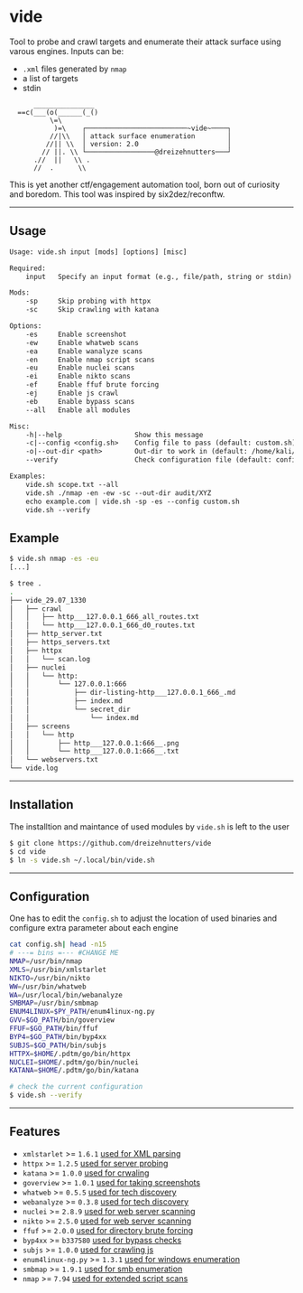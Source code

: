 # vide

Tool to probe and crawl targets and enumerate their attack surface using varous engines. 
Inputs can be:
+ `.xml` files generated by `nmap`
+ a list of targets
+ stdin

```
      _______________
  ==c(___(o(______(_()
          \=\
           )=\    ┌─────────────────────────~vide~────┐
          //|\\   │ attack surface enumeration        │
         //|| \\  │ version: 2.0                      │
        // ||. \\ └─────────────────@dreizehnutters───┘
      .//  ||   \\ .
      //  .      \\ 
```
This is yet another ctf/engagement automation tool, born out of curiosity and boredom. This tool was inspired by six2dez/reconftw.

---

## Usage

```txt
Usage: vide.sh input [mods] [options] [misc]

Required:
    input   Specify an input format (e.g., file/path, string or stdin)

Mods:
    -sp     Skip probing with httpx
    -sc     Skip crawling with katana

Options:
    -es     Enable screenshot
    -ew     Enable whatweb scans
    -ea     Enable wanalyze scans
    -en     Enable nmap script scans
    -eu     Enable nuclei scans
    -ei     Enable nikto scans
    -ef     Enable ffuf brute forcing
    -ej     Enable js crawl
    -eb     Enable bypass scans
    --all   Enable all modules

Misc:
    -h|--help                  Show this message
    -c|--config <config.sh>    Config file to pass (default: custom.sh)
    -o|--out-dir <path>        Out-dir to work in (default: /home/kali/fool)
    --verify                   Check configuration file (default: config.sh)

Examples:
    vide.sh scope.txt --all
    vide.sh ./nmap -en -ew -sc --out-dir audit/XYZ
    echo example.com | vide.sh -sp -es --config custom.sh
    vide.sh --verify
```

## Example

```bash
$ vide.sh nmap -es -eu
[...]

$ tree .
.
├── vide_29.07_1330
│   ├── crawl
│   │   ├── http___127.0.0.1_666_all_routes.txt
│   │   └── http___127.0.0.1_666_d0_routes.txt
│   ├── http_server.txt
│   ├── https_servers.txt
│   ├── httpx
│   │   └── scan.log
│   ├── nuclei
│   │   └── http:
│   │       └── 127.0.0.1:666
│   │           ├── dir-listing-http___127.0.0.1_666_.md
│   │           ├── index.md
│   │           └── secret_dir
│   │               └── index.md
│   ├── screens
│   │   └── http
│   │       ├── http___127.0.0.1:666__.png
│   │       └── http___127.0.0.1:666__.txt
│   └── webservers.txt
└── vide.log
```

---

## Installation

The installtion and maintance of used modules by `vide.sh` is left to the user

```bash
$ git clone https://github.com/dreizehnutters/vide
$ cd vide
$ ln -s vide.sh ~/.local/bin/vide.sh
```

---

## Configuration 

One has to edit the `config.sh` to adjust the location of used binaries and configure extra parameter about each engine

```bash
cat config.sh| head -n15
# ---= bins =--- #CHANGE ME
NMAP=/usr/bin/nmap
XMLS=/usr/bin/xmlstarlet
NIKTO=/usr/bin/nikto
WW=/usr/bin/whatweb
WA=/usr/local/bin/webanalyze
SMBMAP=/usr/bin/smbmap
ENUM4LINUX=$PY_PATH/enum4linux-ng.py
GVV=$GO_PATH/bin/goverview
FFUF=$GO_PATH/bin/ffuf
BYP4=$GO_PATH/bin/byp4xx
SUBJS=$GO_PATH/bin/subjs
HTTPX=$HOME/.pdtm/go/bin/httpx
NUCLEI=$HOME/.pdtm/go/bin/nuclei
KATANA=$HOME/.pdtm/go/bin/katana
```

```bash
# check the current configuration
$ vide.sh --verify
```

---

## Features
- `xmlstarlet` >= `1.6.1` [used for XML parsing](https://xmlstar.sourceforge.net)
- `httpx` >= `1.2.5` 	[used for server probing](https://github.com/projectdiscovery/httpx)
- `katana` >= `1.0.0`   [used for crwaling](https://github.com/projectdiscovery/katana)
- `goverview` >= `1.0.1`	[used for taking screenshots](https://github.com/j3ssie/goverview)
- `whatweb` >= `0.5.5`	[used for tech discovery ](https://github.com/urbanadventurer/WhatWeb)
- `webanalyze` >= `0.3.8`	[used for tech discovery](https://github.com/rverton/webanalyze)
- `nuclei` >= `2.8.9` 	[used for web server scanning](https://github.com/projectdiscovery/nuclei)
- `nikto` >= `2.5.0` 	[used for web server scanning](https://github.com/sullo/nikto)
- `ffuf` >= `2.0.0` 	[used for directory brute forcing](https://github.com/ffuf/ffuf)
- `byp4xx` >= `b337580` [used for bypass checks](https://github.com/lobuhi/byp4xx)
- `subjs` >= `1.0.0`    [used for crawling js](https://github.com/lc/subjs)
- `enum4linux-ng.py` >= `1.3.1`    [used for windows enumeration  ](https://github.com/cddmp/enum4linux-ng)
- `smbmap` >= `1.9.1`    [used for smb enumeration](https://github.com/ShawnDEvans/smbmap)
- `nmap` >= `7.94`    [used for extended script scans](https://github.com/nmap/nmap)
